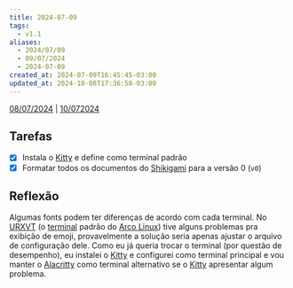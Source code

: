 ```yaml
---
title: 2024-07-09
tags:
  - v1.1
aliases:
  - 2024/07/09
  - 09/07/2024
  - 2024-07-09
created_at: 2024-07-09T16:45:45-03:00
updated_at: 2024-10-08T17:36:58-03:00
---
```


[08/07/2024](2024-07-08-lazy.md) | [10/072024](2024-07-10-Quinto_post.md)

## Tarefas

- [X] Instala o [Kitty](../../../api/entrada/2024/07/26/Terminal_Kitty.md) e define como terminal padrão
- [x] Formatar todos os documentos do [Shikigami](../../../api/retorno/2024/07/26/Shikigami.md) para a versão 0 (`v0`)

##  Reflexão

Algumas fonts podem ter diferenças de acordo com cada terminal. No [URXVT](../../../api/entrada/2024/07/26/Terminal_URXVT.md) (o [terminal](../../../api/atomos/2024/07/26/Emulador_de_terminal.md) padrão do [Arco Linux](../../../api/entrada/2024/07/26/Arco_Linux.md)) tive alguns problemas pra exibição de emoji, provavelmente a solução seria apenas ajustar o arquivo de configuração dele. Como eu já queria trocar o terminal (por questão de desempenho), eu instalei o [Kitty](../../../api/entrada/2024/07/26/Terminal_Kitty.md) e configurei como terminal principal e vou manter o [Alacritty](../../../api/entrada/2024/07/26/Terminal_Alacritty.md) como terminal alternativo se o [Kitty](../../../api/entrada/2024/07/26/Terminal_Kitty.md) apresentar algum problema.